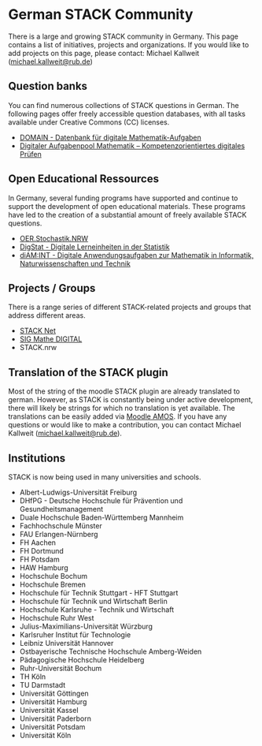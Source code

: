 # German STACK Community

There is a large and growing STACK community in Germany. This page contains a list of initiatives, projects and organizations.
If you would like to add projects on this page, please contact: Michael Kallweit (michael.kallweit@rub.de)

## Question banks
You can find numerous collections of STACK questions in German. The following pages offer freely accessible question databases, with all tasks available under Creative Commons (CC) licenses.

- [DOMAIN - Datenbank für digitale Mathematik-Aufgaben](http://db.ak-mathe-digital.de/)
- [Digitaler Aufgabenpool Mathematik – Kompetenzorientiertes digitales Prüfen](https://aufgabenpool.th-koeln.de/)

## Open Educational Ressources
In Germany, several funding programs have supported and continue to support the development of open educational materials. These programs have led to the creation of a substantial amount of freely available STACK questions.

- [OER.Stochastik.NRW](https://open.ruhr-uni-bochum.de/lernangebot/oer-stochastik-nrw)
- [DigStat - Digitale Lerneinheiten in der Statistik](https://www.uni-siegen.de/start/news/oeffentlichkeit/974194.html)
- [diAM:INT - Digitale Anwendungsaufgaben zur Mathematik in Informatik, Naturwissenschaften und Technik](https://www.w-hs.de/hochschule/lehren-an-der-wh/innovative-lehrprojekte/diamint/)

## Projects / Groups
There is a range series of different STACK-related projects and groups that address different areas.

- [STACK Net](https://www.oth-aw.de/forschung/forschungsprofil/forschungs-und-entwicklungsprojekte/stack-net/eckdaten-des-projektes/)
- [SIG Mathe DIGITAL](https://docu.ilias.de/ilias.php?baseClass=ilrepositorygui&ref_id=5183)
- STACK.nrw

## Translation of the STACK plugin
Most of the string of the moodle STACK plugin are already translated to german. However, as STACK is constantly being under active development, there will likely be strings for which no translation is yet available. The translations can be easily added via [Moodle AMOS](https://lang.moodle.org). If you have any questions or would like to make a contribution, you can contact Michael Kallweit (michael.kallweit@rub.de).

## Institutions
STACK is now being used in many universities and schools.

- Albert-Ludwigs-Universität Freiburg
- DHfPG - Deutsche Hochschule für Prävention und Gesundheitsmanagement
- Duale Hochschule Baden-Württemberg Mannheim
- Fachhochschule Münster
- FAU Erlangen-Nürnberg
- FH Aachen
- FH Dortmund
- FH Potsdam
- HAW Hamburg
- Hochschule Bochum
- Hochschule Bremen
- Hochschule für Technik Stuttgart - HFT Stuttgart
- Hochschule für Technik und Wirtschaft Berlin
- Hochschule Karlsruhe - Technik und Wirtschaft
- Hochschule Ruhr West
- Julius-Maximilians-Universität Würzburg
- Karlsruher Institut für Technologie
- Leibniz Universität Hannover
- Ostbayerische Technische Hochschule Amberg-Weiden
- Pädagogische Hochschule Heidelberg
- Ruhr-Universität Bochum
- TH Köln
- TU Darmstadt
- Universität Göttingen
- Universität Hamburg
- Universität Kassel
- Universität Paderborn
- Universität Potsdam
- Universität Köln